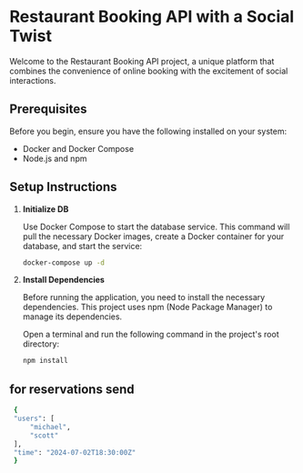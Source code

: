 # Restaurant Booking API with a Social Twist

Welcome to the Restaurant Booking API project, a unique platform that combines the convenience of online booking with the excitement of social interactions.

## Prerequisites

Before you begin, ensure you have the following installed on your system:

- Docker and Docker Compose
- Node.js and npm

## Setup Instructions

1. **Initialize DB**

   Use Docker Compose to start the database service. This command will pull the necessary Docker images, create a Docker container for your database, and start the service:

   ```bash
   docker-compose up -d

   ```

2. **Install Dependencies**

   Before running the application, you need to install the necessary dependencies. This project uses npm (Node Package Manager) to manage its dependencies.

   Open a terminal and run the following command in the project's root directory:

   ```bash
   npm install
   ```

## for reservations send

```bash
 {
 "users": [
     "michael",
     "scott"
 ],
 "time": "2024-07-02T18:30:00Z"
 }
```
